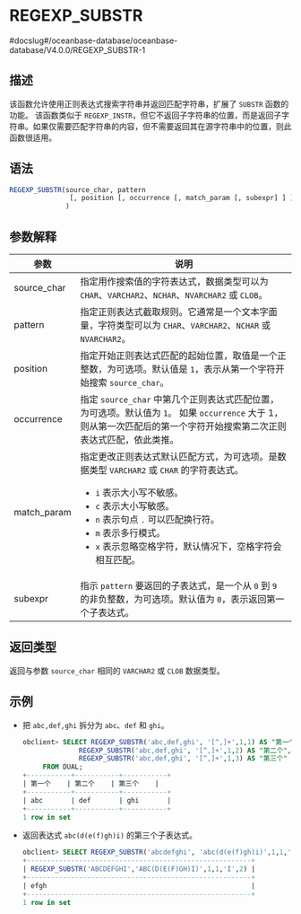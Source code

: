 REGEXP_SUBSTR 
==================================
#docslug#/oceanbase-database/oceanbase-database/V4.0.0/REGEXP_SUBSTR-1


描述 
-----------------------

该函数允许使用正则表达式搜索字符串并返回匹配字符串，扩展了 `SUBSTR` 函数的功能。
该函数类似于 `REGEXP_INSTR`，但它不返回子字符串的位置，而是返回子字符串。如果仅需要匹配字符串的内容，但不需要返回其在源字符串中的位置，则此函数很适用。

语法 
-----------------------

```sql
REGEXP_SUBSTR(source_char, pattern
               [, position [, occurrence [, match_param [, subexpr] ] ] ]
              )
```



参数解释 
-------------------------



|     参数      |                                                                                                                                                                                      说明                                                                                                                                                                                      |
|-------------|------------------------------------------------------------------------------------------------------------------------------------------------------------------------------------------------------------------------------------------------------------------------------------------------------------------------------------------------------------------------------|
| source_char | 指定用作搜索值的字符表达式，数据类型可以为 `CHAR`、`VARCHAR2`、`NCHAR`、`NVARCHAR2` 或 `CLOB`。                                                                                                                                                                                                                                                                                                        |
| pattern     | 指定正则表达式截取规则。它通常是一个文本字面量，字符类型可以为 `CHAR`、`VARCHAR2`、`NCHAR` 或 `NVARCHAR2`。                                                                                                                                                                                                                                                                                                     |
| position    | 指定开始正则表达式匹配的起始位置，取值是一个正整数，为可选项。默认值是 `1`，表示从第一个字符开始搜索 `source_char`。                                                                                                                                                                                                                                                                                                          |
| occurrence  | 指定 `source_char` 中第几个正则表达式匹配位置，为可选项。默认值为 `1`。 如果 `occurrence` 大于 1，则从第一次匹配后的第一个字符开始搜索第二次正则表达式匹配，依此类推。                                                                                                                                                                                                                                                        |
| match_param | 指定更改正则表达式默认匹配方式，为可选项。是数据类型 `VARCHAR2` 或 `CHAR` 的字符表达式。 <ul><li> `i` 表示大小写不敏感。   </li><li> `c` 表示大小写敏感。   </li><li> `n` 表示句点 `.` 可以匹配换行符。   </li><li> `m` 表示多行模式。  </li><li> `x` 表示忽略空格字符，默认情况下，空格字符会相互匹配。</li></ul>    |
| subexpr     | 指示 `pattern` 要返回的子表达式，是一个从 `0` 到 `9` 的非负整数，为可选项。默认值为 `0`，表示返回第一个子表达式。                                                                                                                                                                                                                                                                                                        |



返回类型 
-------------------------

返回与参数 `source_char` 相同的 `VARCHAR2` 或 `CLOB` 数据类型。

示例 
-----------------------

* 把 `abc,def,ghi` 拆分为 `abc`、`def` 和 `ghi`。

  ```sql
  obclient> SELECT REGEXP_SUBSTR('abc,def,ghi', '[^,]+',1,1) AS "第一个",
                REGEXP_SUBSTR('abc,def,ghi', '[^,]+',1,2) AS "第二个",
                REGEXP_SUBSTR('abc,def,ghi', '[^,]+',1,3) AS "第三个"
       FROM DUAL;
  +-----------+-----------+-----------+
  | 第一个    | 第二个    | 第三个    |
  +-----------+-----------+-----------+
  | abc       | def       | ghi       |
  +-----------+-----------+-----------+
  1 row in set
  ```

  

* 返回表达式 `abc(d(e(f)gh)i)` 的第三个子表达式。

  ```sql
  obclient> SELECT REGEXP_SUBSTR('abcdefghi', 'abc(d(e(f)gh)i)',1,1,'i',2) FROM DUAL;
  +--------------------------------------------------------+
  | REGEXP_SUBSTR('ABCDEFGHI','ABC(D(E(F)GH)I)',1,1,'I',2) |
  +--------------------------------------------------------+
  | efgh                                                   |
  +--------------------------------------------------------+
  1 row in set
  ```

  



